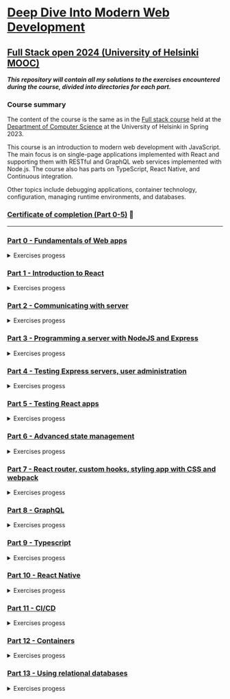 # [Deep Dive Into Modern Web Development](https://fullstackopen.com/en/)
## [Full Stack open 2024 (University of Helsinki MOOC)](https://fullstackopen.com/en/)

***This repository will contain all my solutions to the exercises encountered during the course, divided into directories for each part.***

### Course summary

The content of the course is the same as in the [Full stack course](https://fullstackopen.com/) held at the [Department of Computer Science](https://www.helsinki.fi/en/faculty-science/faculty/computer-science) at the University of Helsinki in Spring 2023.

This course is an introduction to modern web development with JavaScript. The main focus is on single-page applications implemented with React and supporting them with RESTful and GraphQL web services implemented with Node.js. The course also has parts on TypeScript, React Native, and Continuous integration.

Other topics include debugging applications, container technology, configuration, managing runtime environments, and databases.

### [Certificate of completion (Part 0-5)](https://studies.cs.helsinki.fi/stats/api/certificate/fullstackopen/en/b1c167110e2357057ba5383858861544) :seedling:

----------------------------------------------------------------------------

### [Part 0 - Fundamentals of Web apps](https://github.com/ningia92/full-stack-open/tree/main/part0)
  <details> 
  <summary>Exercises progess</summary>
  
  - [x] 0.1  
  - [x] 0.2  
  - [x] 0.3  
  - [x] 0.4  
  - [x] 0.5  
  - [x] 0.6
        
  </details>

### [Part 1 - Introduction to React](https://github.com/ningia92/full-stack-open/tree/main/part1)
  <details> 
  <summary>Exercises progess</summary>
    
  - [x] 1.1
  - [x] 1.2
  - [x] 1.3
  - [x] 1.4
  - [x] 1.5
  - [x] 1.6
  - [x] 1.7
  - [x] 1.8
  - [x] 1.9
  - [x] 1.10
  - [x] 1.11
  - [x] 1.12
  - [x] 1.13
  - [x] 1.14
        
  </details>

### [Part 2 - Communicating with server](https://github.com/ningia92/full-stack-open/tree/main/part2)
  <details> 
  <summary>Exercises progess</summary>
    
  - [x] 2.1
  - [x] 2.2
  - [x] 2.3
  - [x] 2.4
  - [x] 2.5
  - [x] 2.6
  - [x] 2.7
  - [x] 2.8
  - [x] 2.9
  - [x] 2.10
  - [x] 2.11
  - [x] 2.12
  - [x] 2.13
  - [x] 2.14
  - [x] 2.15
  - [x] 2.16
  - [x] 2.17
  - [x] 2.18
  - [x] 2.19
  - [x] 2.20

  </details>

### [Part 3 - Programming a server with NodeJS and Express](https://github.com/ningia92/full-stack-open/tree/main/part3)
  <details> 
  <summary>Exercises progess</summary>
    
  - [x] 3.1
  - [x] 3.2
  - [x] 3.3
  - [x] 3.4
  - [x] 3.5
  - [x] 3.6
  - [x] 3.7
  - [x] 3.8
  - [x] 3.9
  - [x] 3.10
  - [x] 3.11
  - [x] 3.12
  - [x] 3.13
  - [x] 3.14
  - [x] 3.15
  - [x] 3.16
  - [x] 3.17
  - [x] 3.18
  - [x] 3.19
  - [x] 3.20
  - [x] 3.21
  - [x] 3.22
        
  </details>

### [Part 4 - Testing Express servers, user administration](https://github.com/ningia92/full-stack-open/tree/main/part4)
  <details> 
  <summary>Exercises progess</summary>
    
  - [x] 4.1
  - [x] 4.2
  - [x] 4.3
  - [x] 4.4
  - [x] 4.5
  - [x] 4.6
  - [x] 4.7
  - [x] 4.8
  - [x] 4.9
  - [x] 4.10
  - [x] 4.11
  - [x] 4.12
  - [x] 4.13
  - [x] 4.14
  - [x] 4.15
  - [x] 4.16
  - [x] 4.17
  - [x] 4.18
  - [x] 4.19
  - [x] 4.20
  - [x] 4.21
  - [x] 4.22
  - [x] 4.23
    
  </details>

### [Part 5 - Testing React apps](https://github.com/ningia92/full-stack-open/tree/main/part5)
  <details> 
  <summary>Exercises progess</summary>
    
  - [x] 5.1
  - [x] 5.2
  - [x] 5.3
  - [x] 5.4
  - [x] 5.5
  - [x] 5.6
  - [x] 5.7
  - [x] 5.8
  - [x] 5.9
  - [x] 5.10
  - [x] 5.11
  - [x] 5.12
  - [x] 5.13
  - [x] 5.14
  - [x] 5.15
  - [x] 5.16
  - [x] 5.17
  - [x] 5.18
  - [x] 5.19
  - [x] 5.20
  - [x] 5.21
  - [x] 5.22
  - [x] 5.23
    
  </details>
  
### [Part 6 - Advanced state management](https://github.com/ningia92/full-stack-open/tree/main/part6)
  <details> 
  <summary>Exercises progess</summary>
    
  - [ ] 6.1
  - [ ] 6.2
  - [ ] 6.3
  - [ ] 6.4
  - [ ] 6.5
  - [ ] 6.6
  - [ ] 6.7
  - [ ] 6.8
  - [ ] 6.9
  - [ ] 6.10
  - [ ] 6.11
  - [ ] 6.12
  - [ ] 6.13
  - [ ] 6.14
  - [ ] 6.15
  - [ ] 6.16
  - [ ] 6.17
  - [ ] 6.18
  - [ ] 6.19
  - [ ] 6.20
  - [ ] 6.21
    
  </details>

### [Part 7 - React router, custom hooks, styling app with CSS and webpack](https://github.com/ningia92/full-stack-open/tree/main/part7)
  <details> 
  <summary>Exercises progess</summary>
    
  - [ ] 7.1
  - [ ] 7.2
  - [ ] 7.3
  - [ ] 7.4
  - [ ] 7.5
  - [ ] 7.6
  - [ ] 7.7
  - [ ] 7.8
  - [ ] 7.9
  - [ ] 7.10
  - [ ] 7.11
  - [ ] 7.12
  - [ ] 7.13
  - [ ] 7.14
  - [ ] 7.15
  - [ ] 7.16
  - [ ] 7.17
  - [ ] 7.18
  - [ ] 7.19
  - [ ] 7.20
  - [ ] 7.21
    
  </details>

### [Part 8 - GraphQL](https://github.com/ningia92/full-stack-open/tree/main/part8)
  <details> 
  <summary>Exercises progess</summary>
    
  - [ ] 8.1
  - [ ] 8.2
  - [ ] 8.3
  - [ ] 8.4
  - [ ] 8.5
  - [ ] 8.6
  - [ ] 8.7
  - [ ] 8.8
  - [ ] 8.9
  - [ ] 8.10
  - [ ] 8.11
  - [ ] 8.12
  - [ ] 8.13
  - [ ] 8.14
  - [ ] 8.15
  - [ ] 8.16
  - [ ] 8.17
  - [ ] 8.18
  - [ ] 8.19
  - [ ] 8.20
  - [ ] 8.21
  - [ ] 8.22
  - [ ] 8.23
  - [ ] 8.24
  - [ ] 8.25
  - [ ] 8.26
    
  </details>

### [Part 9 - Typescript](https://github.com/ningia92/full-stack-open/tree/main/part9)
  <details> 
  <summary>Exercises progess</summary>
    
  - [ ] 9.1
  - [ ] 9.2
  - [ ] 9.3
  - [ ] 9.4
  - [ ] 9.5
  - [ ] 9.6
  - [ ] 9.7
  - [ ] 9.8
  - [ ] 9.9
  - [ ] 9.10
  - [ ] 9.11
  - [ ] 9.12
  - [ ] 9.13
  - [ ] 9.14
  - [ ] 9.15
  - [ ] 9.16
  - [ ] 9.17
  - [ ] 9.18
  - [ ] 9.19
  - [ ] 9.20
  - [ ] 9.21
  - [ ] 9.22
  - [ ] 9.23
  - [ ] 9.24
  - [ ] 9.25
  - [ ] 9.26
  - [ ] 9.27
    
  </details>

### [Part 10 - React Native](https://github.com/ningia92/full-stack-open/tree/main/part10)
  <details> 
  <summary>Exercises progess</summary>
    
  - [ ] 10.1
  - [ ] 10.2
  - [ ] 10.3
  - [ ] 10.4
  - [ ] 10.5
  - [ ] 10.6
  - [ ] 10.7
  - [ ] 10.8
  - [ ] 10.9
  - [ ] 10.10
  - [ ] 10.11
  - [ ] 10.12
  - [ ] 10.13
  - [ ] 10.14
  - [ ] 10.15
  - [ ] 10.16
  - [ ] 10.17
  - [ ] 10.18
  - [ ] 10.19
  - [ ] 10.20
  - [ ] 10.21
  - [ ] 10.22
  - [ ] 10.23
  - [ ] 10.24
  - [ ] 10.25
  - [ ] 10.26
  - [ ] 10.27
    
  </details>

### [Part 11 - CI/CD](https://github.com/ningia92/full-stack-open/tree/main/part11)
  <details> 
  <summary>Exercises progess</summary>
    
  - [ ] 11.1
  - [ ] 11.2
  - [ ] 11.3
  - [ ] 11.4
  - [ ] 11.5
  - [ ] 11.6
  - [ ] 11.7
  - [ ] 11.8
  - [ ] 11.9
  - [ ] 11.10
  - [ ] 11.11
  - [ ] 11.12
  - [ ] 11.13
  - [ ] 11.14
  - [ ] 11.15
  - [ ] 11.16
  - [ ] 11.17
  - [ ] 11.18
  - [ ] 11.19
  - [ ] 11.20
  - [ ] 11.21
  - [ ] 11.22
    
  </details>

### [Part 12 - Containers](https://github.com/ningia92/full-stack-open/tree/main/part12)
  <details> 
  <summary>Exercises progess</summary>
    
  - [ ] 12.1
  - [ ] 12.2
  - [ ] 12.3
  - [ ] 12.4
  - [ ] 12.5
  - [ ] 12.6
  - [ ] 12.7
  - [ ] 12.8
  - [ ] 12.9
  - [ ] 12.10
  - [ ] 12.11
  - [ ] 12.12
  - [ ] 12.13
  - [ ] 12.14
  - [ ] 12.15
  - [ ] 12.16
  - [ ] 12.17
  - [ ] 12.18
  - [ ] 12.19
  - [ ] 12.20
  - [ ] 12.21
  - [ ] 12.22
    
  </details>

### [Part 13 - Using relational databases](https://github.com/ningia92/full-stack-open/tree/main/part13)
  <details> 
  <summary>Exercises progess</summary>
    
  - [ ] 13.1
  - [ ] 13.2
  - [ ] 13.3
  - [ ] 13.4
  - [ ] 13.5
  - [ ] 13.6
  - [ ] 13.7
  - [ ] 13.8
  - [ ] 13.9
  - [ ] 13.10
  - [ ] 13.11
  - [ ] 13.12
  - [ ] 13.13
  - [ ] 13.14
  - [ ] 13.15
  - [ ] 13.16
  - [ ] 13.17
  - [ ] 13.18
  - [ ] 13.19
  - [ ] 13.20
  - [ ] 13.21
  - [ ] 13.22
  - [ ] 13.23
  - [ ] 13.24
    
  </details>
